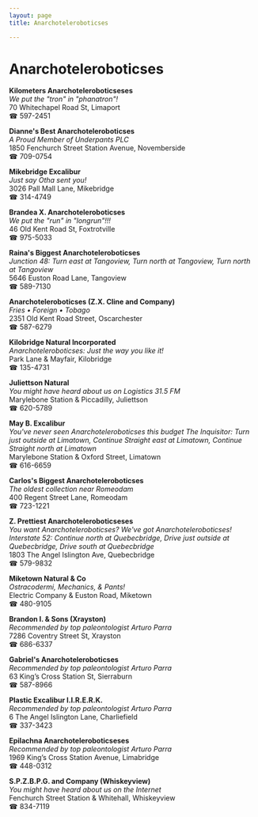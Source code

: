 ```yaml
---
layout: page 
title: Anarchoteleroboticses

---
```



# Anarchoteleroboticses


 **Kilometers Anarchoteleroboticseses**  
_We put the "tron" in "phanatron"!_  
70 Whitechapel Road St, Limaport  
☎ 597-2451

**Dianne's Best Anarchoteleroboticses**  
_A Proud Member of Underpants PLC_  
1850 Fenchurch Street Station Avenue, Novemberside  
☎ 709-0754

**Mikebridge Excalibur**  
_Just say Otha sent you!_  
3026 Pall Mall Lane, Mikebridge  
☎ 314-4749

**Brandea X. Anarchoteleroboticses**  
_We put the "run" in "longrun"!!!_  
46 Old Kent Road St, Foxtrotville  
☎ 975-5033

**Raina's Biggest Anarchoteleroboticses**  
_Junction 48: Turn east at Tangoview, Turn north at Tangoview, Turn north at Tangoview_  
5646 Euston Road Lane, Tangoview  
☎ 589-7130

**Anarchoteleroboticses (Z.X. Cline and Company)**  
_Fries • Foreign • Tobago_  
2351 Old Kent Road Street, Oscarchester  
☎ 587-6279

**Kilobridge Natural Incorporated**  
_Anarchoteleroboticses: Just the way you like it!_  
Park Lane & Mayfair, Kilobridge  
☎ 135-4731

**Juliettson Natural**  
_You might have heard about us on Logistics 31.5 FM_  
Marylebone Station & Piccadilly, Juliettson  
☎ 620-5789

**May B. Excalibur**  
_You've never seen Anarchoteleroboticses this budget 
The Inquisitor: Turn just outside at Limatown, Continue Straight east at Limatown, Continue Straight north at Limatown_  
Marylebone Station & Oxford Street, Limatown  
☎ 616-6659

**Carlos's Biggest Anarchoteleroboticses**  
_The oldest collection near Romeodam_  
400 Regent Street Lane, Romeodam  
☎ 723-1221

**Z. Prettiest Anarchoteleroboticseses**  
_You want Anarchoteleroboticses? We've got Anarchoteleroboticses! 
Interstate 52: Continue north at Quebecbridge, Drive just outside at Quebecbridge, Drive south at Quebecbridge_  
1803 The Angel Islington Ave, Quebecbridge  
☎ 579-9832

**Miketown Natural & Co**  
_Ostracodermi, Mechanics, & Pants!_  
Electric Company & Euston Road, Miketown  
☎ 480-9105

**Brandon I. & Sons (Xrayston)**  
_Recommended by top paleontologist Arturo Parra_  
7286 Coventry Street St, Xrayston  
☎ 686-6337

**Gabriel's Anarchoteleroboticses**  
_Recommended by top paleontologist Arturo Parra_  
63 King’s Cross Station St, Sierraburn  
☎ 587-8966

**Plastic Excalibur I.I.R.E.R.K.**  
_Recommended by top paleontologist Arturo Parra_  
6 The Angel Islington Lane, Charliefield  
☎ 337-3423

**Epilachna Anarchoteleroboticseses**  
_Recommended by top paleontologist Arturo Parra_  
1969 King’s Cross Station Avenue, Limabridge  
☎ 448-0312

**S.P.Z.B.P.G. and Company (Whiskeyview)**  
_You might have heard about us on the Internet_  
Fenchurch Street Station & Whitehall, Whiskeyview  
☎ 834-7119

